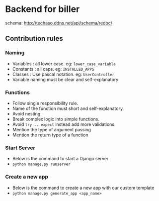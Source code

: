 # Backend for biller

schema: http://techaso.ddns.net/api/schema/redoc/

## Contribution rules
### Naming
- Variables : all lower case. eg: `lower_case_variable`
- Constants : all caps. eg: `INSTALLED_APPS`
- Classes : Use pascal notation. eg: `UserController`
- Variable naming must be clear and self-explanatory 

### Functions
- Follow single responsibility rule.
- Name of the function must short and self-explanatory.
- Avoid nesting.
- Break complex logic into simple functions.
- Avoid `try .. expect` instead add more validations.
- Mention the type of argument passing
- Mention the return type of a function



### Start Server 
- Below is the command to start a Django server
- `python manage.py runserver`

### Create a new app 
- Below is the command to create a new app with our custom template
- `python manage.py generate_app <app_name>`

